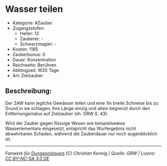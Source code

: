 # Wasser teilen

- Kategorie: #Zauber
- Zugangsstufen:
  - Heiler: 12
  - Zauberer: -
  - Schwarzmagier: -
- Kosten: 1185
- Zauberbonus: 0
- Dauer: Konzentration
- Reichweite: Berühren
- Abklingzeit: W20 Tage
- Art: Zielzauber

## Beschreibung:

Der ZAW kann jegliche Gewässer teilen und eine 1m breite Schneise bis zu Grund in sie schlagen, ihre Länge einzig und allein begrenzt durch den Entfernungsmalus auf Zielzauber (sh. GRW S. 43).

Wird der Zauber gegen flüssige Wesen wie beispielsweise Wasserlementare eingesetzt, entspricht das Wurfergebnis nicht abwehrbaren Schaden, während die Zauberdauer nur noch augenblicklich ist.

---

_Fanwerk für [Dungeonslayers](https://www.dungeonslayers.net/) (C) Christian Kennig | Quelle: GRW | Lizenz: [CC BY-NC-SA 3.0 DE](https://creativecommons.org/licenses/by-nc-sa/3.0/de/)_
